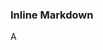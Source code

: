 
### Inline Markdown

A <script> tag can be inserted inside of the element to provide the markdown source. It overrides the markdown and src attributes. Support for changing this markdown source dynamically is not yet implemented.

```html
<!-- Do not set the `src` attribute -->
<n-content-markdown>
  <!-- Write your markdown inside a `<script type='text/markdown'>` tag -->
  <script type='text/markdown'>
    # **This** is my [markdown](https://example.com)
    This <button onclick="alert('JavaScript executed')">button</button> is evil
  </script>
</n-content-markdown>
```